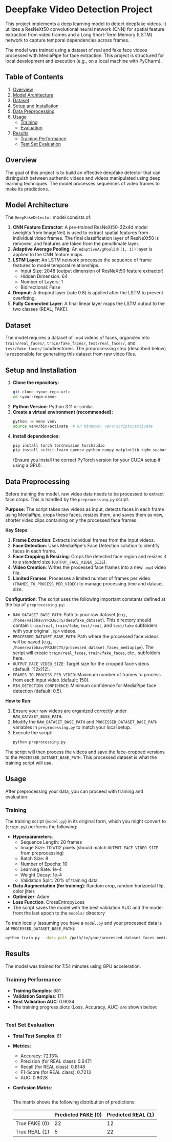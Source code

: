 # Deepfake Video Detection Project

This project implements a deep learning model to detect deepfake videos. It utilizes a ResNeXt50 convolutional neural network (CNN) for spatial feature extraction from video frames and a Long Short-Term Memory (LSTM) network to capture temporal dependencies across frames.

The model was trained using a dataset of real and fake face videos processed with MediaPipe for face extraction. This project is structured for local development and execution (e.g., on a local machine with PyCharm).

## Table of Contents
1.  [Overview](#overview)
2.  [Model Architecture](#model-architecture)
3.  [Dataset](#dataset)
4.  [Setup and Installation](#setup-and-installation)
5.  [Data Preprocessing](#data-preprocessing)
6.  [Usage](#usage)
    *   [Training](#training)
    *   [Evaluation](#evaluation)
7.  [Results](#results)
    *   [Training Performance](#training-performance)
    *   [Test Set Evaluation](#test-set-evaluation)

## Overview
The goal of this project is to build an effective deepfake detector that can distinguish between authentic videos and videos manipulated using deep learning techniques. The model processes sequences of video frames to make its predictions.

## Model Architecture
The `DeepFakeDetector` model consists of:
1.  **CNN Feature Extractor**: A pre-trained ResNeXt50-32x4d model (weights from ImageNet) is used to extract spatial features from individual video frames. The final classification layer of ResNeXt50 is removed, and features are taken from the penultimate layer.
2.  **Adaptive Average Pooling**: An `AdaptiveAvgPool2d((1, 1))` layer is applied to the CNN feature maps.
3.  **LSTM Layer**: An LSTM network processes the sequence of frame features to model temporal relationships.
    *   Input Size: 2048 (output dimension of ResNeXt50 feature extractor)
    *   Hidden Dimension: 64
    *   Number of Layers: 1
    *   Bidirectional: False
4.  **Dropout**: A dropout layer (rate 0.8) is applied after the LSTM to prevent overfitting.
5.  **Fully Connected Layer**: A final linear layer maps the LSTM output to the two classes (REAL, FAKE).

## Dataset
The model requires a dataset of `.mp4` videos of faces, organized into `train/real_faces/`, `train/fake_faces/`, `test/real_faces/`, and `test/fake_faces/` subdirectories. The preprocessing step (described below) is responsible for generating this dataset from raw video files.

## Setup and Installation
1.  **Clone the repository:**
    ```bash
    git clone <your-repo-url>
    cd <your-repo-name>
    ```
2.  **Python Version**: Python 3.11 or similar.
3.  **Create a virtual environment (recommended):**
    ```bash
    python -m venv venv
    source venv/bin/activate  # On Windows: venv\Scripts\activate
    ```
4.  **Install dependencies:**
    ```bash
    pip install torch torchvision torchaudio
    pip install scikit-learn opencv-python numpy matplotlib tqdm seaborn pandas mediapipe
    ```
    (Ensure you install the correct PyTorch version for your CUDA setup if using a GPU).

## Data Preprocessing
Before training the model, raw video data needs to be processed to extract face crops. This is handled by the `preprocessing.py` script.

**Purpose**:
The script takes raw videos as input, detects faces in each frame using MediaPipe, crops these faces, resizes them, and saves them as new, shorter video clips containing only the processed face frames.

**Key Steps**:
1.  **Frame Extraction**: Extracts individual frames from the input videos.
2.  **Face Detection**: Uses MediaPipe's Face Detection solution to identify faces in each frame.
3.  **Face Cropping & Resizing**: Crops the detected face region and resizes it to a standard size (`OUTPUT_FACE_VIDEO_SIZE`).
4.  **Video Creation**: Writes the processed face frames into a new `.mp4` video file.
5.  **Limited Frames**: Processes a limited number of frames per video (`FRAMES_TO_PROCESS_PER_VIDEO`) to manage processing time and dataset size.

**Configuration**:
The script uses the following important constants defined at the top of `preprocessing.py`:
*   `RAW_DATASET_BASE_PATH`: Path to your raw dataset (e.g., `/home/vaibhav/PROJECTS/deepfake_dataset`). This directory should contain `train/real`, `train/fake`, `test/real`, and `test/fake` subfolders with your original `.mp4` videos.
*   `PROCESSED_DATASET_BASE_PATH`: Path where the processed face videos will be saved (e.g., `/home/vaibhav/PROJECTS/processed_dataset_faces_mediapipe`). The script will create `train/real_faces`, `train/fake_faces`, etc., subfolders here.
*   `OUTPUT_FACE_VIDEO_SIZE`: Target size for the cropped face videos (default: 112x112).
*   `FRAMES_TO_PROCESS_PER_VIDEO`: Maximum number of frames to process from each input video (default: 150).
*   `MIN_DETECTION_CONFIDENCE`: Minimum confidence for MediaPipe face detection (default: 0.5).

**How to Run**:
1.  Ensure your raw videos are organized correctly under `RAW_DATASET_BASE_PATH`.
2.  Modify the `RAW_DATASET_BASE_PATH` and `PROCESSED_DATASET_BASE_PATH` variables in `preprocessing.py` to match your local setup.
3.  Execute the script:
    ```bash
    python preprocessing.py
    ```
The script will then process the videos and save the face-cropped versions to the `PROCESSED_DATASET_BASE_PATH`. This processed dataset is what the training script will use.

## Usage
After preprocessing your data, you can proceed with training and evaluation.

### Training

The training script (`model.py`) in its original form, which you might convert to (`train.py`) performs the following:
*   **Hyperparameters**:
    *   Sequence Length: 20 frames
    *   Image Size: 112x112 pixels (should match `OUTPUT_FACE_VIDEO_SIZE` from preprocessing)
    *   Batch Size: 8
    *   Number of Epochs: 10
    *   Learning Rate: 1e-4
    *   Weight Decay: 1e-4
    *   Validation Split: 20% of training data
*   **Data Augmentation (for training)**: Random crop, random horizontal flip, color jitter.
*   **Optimizer**: Adam
*   **Loss Function**: CrossEntropyLoss
*   The script saves the model with the best validation AUC and the model from the last epoch to the `models/` directory

To train locally (assuming you have a `model.py` and your processed data is at `PROCESSED_DATASET_BASE_PATH`):
```bash
python train.py --data_path /path/to/your/processed_dataset_faces_mediapipe --model_save_path ./models
```

## Results
The model was trained for 7.54 minutes using GPU acceleration.

### Training Performance
*   **Training Samples**: 681
*   **Validation Samples**: 171
*   **Best Validation AUC**: 0.9034
*   The training progress plots (Loss, Accuracy, AUC) are shown below:

  
  <img src="Result Images/Untitled.png" alt="" > 


### Test Set Evaluation
*   **Total Test Samples**: 61
*   **Metrics**:
    *   Accuracy: 72.13%
    *   Precision (for REAL class): 0.6471
    *   Recall (for REAL class): 0.8148
    *   F1-Score (for REAL class): 0.7213
    *   AUC: 0.8028
      

      <img src="Result Images/Screenshot_20250601_024157.png" alt="" > 

    
*   **Confusion Matrix**:

    
     <img src="Result Images/result_72.png" alt="" > 
    
    
    The matrix shows the following distribution of predictions:

    |             | Predicted FAKE (0) | Predicted REAL (1) |
    |-------------|--------------------|--------------------|
    | True FAKE (0) | 22                 | 12                 |
    | True REAL (1) | 5                  | 22                 |
